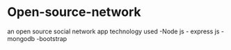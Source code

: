 # Open-source-network
an open source social network app
technology used
-Node js - express js
-mongodb
-bootstrap
